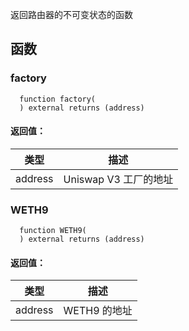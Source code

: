 返回路由器的不可变状态的函数

## 函数

### factory

```solidity
  function factory(
  ) external returns (address)
```

#### 返回值：

| 类型     | 描述                                 |
| -------- | ------------------------------------ |
| address  | Uniswap V3 工厂的地址               |

### WETH9

```solidity
  function WETH9(
  ) external returns (address)
```

#### 返回值：

| 类型     | 描述             |
| -------- | ---------------- |
| address  | WETH9 的地址     |